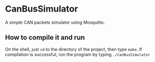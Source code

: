 # CanBusSimulator
A simple CAN packets simulator using Mosquitto.

## How to compile it and run
On the shell, just `cd` to the directory of the project, then type `make`. If compilation is successful, run the program by typing `./CanBusSimulator`
